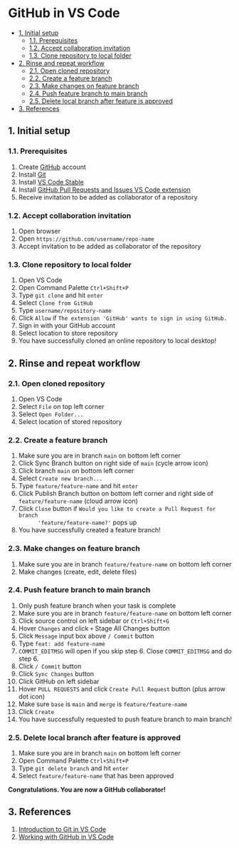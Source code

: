 # GitHub in VS Code

- [1. Initial setup](#1-initial-setup)
  - [1.1. Prerequisites](#11-prerequisites)
  - [1.2. Accept collaboration invitation](#12-accept-collaboration-invitation)
  - [1.3. Clone repository to local folder](#13-clone-repository-to-local-folder)
- [2. Rinse and repeat workflow](#2-rinse-and-repeat-workflow)
  - [2.1. Open cloned repository](#21-open-cloned-repository)
  - [2.2. Create a feature branch](#22-create-a-feature-branch)
  - [2.3. Make changes on feature branch](#23-make-changes-on-feature-branch)
  - [2.4. Push feature branch to main branch](#24-push-feature-branch-to-main-branch)
  - [2.5. Delete local branch after feature is approved](#25-delete-local-branch-after-feature-is-approved)
- [3. References](#3-references)

## 1. Initial setup

### 1.1. Prerequisites

<ol>
  <li>Create <a href="https://github.com/">GitHub</a> account</li>
  <li>Install <a href="https://git-scm.com/downloads">Git</a></li>
  <li>Install <a href="https://code.visualstudio.com/">VS Code Stable</a></li>
  <li>
    Install
    <a href="vscode:extension/GitHub.vscode-pull-request-github"
      >GitHub Pull Requests and Issues VS Code extension</a
    >
  </li>
  <li>Receive invitation to be added as collaborator of a repository</li>
</ol>

### 1.2. Accept collaboration invitation
<ol>
  <li>Open browser</li>
  <li>Open <code>https://github.com/username/repo-name</code></li>
  <li>Accept invitation to be added as collaborator of the repository</li>
</ol>

### 1.3. Clone repository to local folder

<ol>
  <li>Open VS Code</li>
  <li>Open Command Palette <code>Ctrl+Shift+P</code></li>

  <li>Type <code>git clone</code> and hit <code>enter</code></li>
  <img src="assets/readme/git-clone.png" alt="" />

  <li>Select <code>Clone from GitHub</code></li>
  <img src="assets/readme/git-clone-2.png" alt="" />

  <li>Type <code>username/repository-name</code></li>
  <img src="assets/readme/git-clone-3.png" alt="" />
  <li>
    Click <code>Allow</code> if
    <code>The extension 'GitHub' wants to sign in using GitHub.</code>
  </li>
  <li>Sign in with your GitHub account</li>
  <li>Select location to store repository</li>
  <li>You have successfully cloned an online repository to local desktop!</li>
</ol>

## 2. Rinse and repeat workflow

### 2.1. Open cloned repository

<ol>
  <li>Open VS Code</li>

  <li>Select <code>File</code> on top left corner</li>
  <img src="assets/readme/open-folder.png" alt="" />

  <li>Select <code>Open Folder...</code></li>
  <li>Select location of stored repository</li>
</ol>

### 2.2. Create a feature branch

<ol>
  <li>Make sure you are in branch <code>main</code> on bottom left corner</li>
  <img src="assets/readme/main-branch.png" alt="" />

  <li>
    Click Sync Branch button on right side of <code>main</code> (cycle arrow
    icon)
  </li>
  <img src="assets/readme/button-sync-changes.png" alt="" />

  <li>Click branch <code>main</code> on bottom left corner</li>

  <li>Select <code>Create new branch...</code></li>
  <img src="assets/readme/create-branch.png" alt="" />

  <li>Type <code>feature/feature-name</code> and hit <code>enter</code></li>
  <img src="assets/readme/create-branch-2.png" alt="" />

  <li>
    Click Publish Branch button on bottom left corner and right side of
    <code>feature/feature-name</code> (cloud arrow icon)
  </li>
  <img src="assets/readme/button-publish-branch.png" alt="" />

  <li>
    Click <code>Close</code> button if
    <code
      >Would you like to create a Pull Request for branch
      'feature/feature-name?'</code
    >
    pops up
  </li>
  <img src="assets/readme/popup-create-pr.png" alt="" />

  <li>You have successfully created a feature branch!</li>
</ol>

### 2.3. Make changes on feature branch

<ol>
  <li>
    Make sure you are in branch <code>feature/feature-name</code> on bottom left
    corner
  </li>
  <img src="assets/readme/feature-branch.png" alt="" />
  <li>Make changes (create, edit, delete files)</li>
</ol>

### 2.4. Push feature branch to main branch

<ol>
  <li>Only push feature branch when your task is complete</li>

  <li>
    Make sure you are in branch <code>feature/feature-name</code> on bottom left
    corner
  </li>
  <img src="assets/readme/feature-branch.png" alt="" />

  <li>Click source control on left sidebar or <code>Ctrl+Shift+G</code></li>
  <img src="assets/readme/sidebar-source-control.png" alt="" />

  <li>
    Hover <code>Changes</code> and click <code>+</code> Stage All Changes button
  </li>
  <img src="assets/readme/button-stage-changes.png" alt="" />

  <li>
    Click <code>Message</code> input box above <code>/ Commit</code> button
  </li>
  <li>Type <code>feat: add feature-name</code></li>
  <img src="assets/readme/commit-message.png" alt="" />

  <li>
    <code>COMMIT_EDITMSG</code> will open if you skip step 6. Close
    <code>COMMIT_EDITMSG</code> and do step 6.
  </li>
  <img src="assets/readme/commit-no-message.png" alt="" />

  <li>Click <code>/ Commit</code> button</li>

  <li>Click <code>Sync Changes</code> button</li>
  <img src="assets/readme/button-large-sync-changes.png" alt="" />

  <li>Click GitHub on left sidebar</li>
  <img src="assets/readme/sidebar-pr.png" alt="" />

  <li>
    Hover <code>PULL REQUESTS</code> and click
    <code>Create Pull Request</code> button (plus arrow dot icon)
  </li>
  <img src="assets/readme/button-pr.png" alt="" />

  <li>
    Make sure <code>base</code> is <code>main</code> and <code>merge</code> is
    <code>feature/feature-name</code>
  </li>
  <img src="assets/readme/create-pr.png" alt="" />

  <li>Click <code>Create</code></li>

  <li>
    You have successfully requested to push feature branch to main branch!
  </li>
  <img src="assets/readme/create-pr-2.png" alt="" />
</ol>

### 2.5. Delete local branch after feature is approved

<ol>
  <li>Make sure you are in branch <code>main</code> on bottom left corner</li>
  <img src="assets/readme/main-branch.png" alt="" />

  <li>Open Command Palette <code>Ctrl+Shift+P</code></li>

  <li>Type <code>git delete branch</code> and hit <code>enter</code></li>
  <img src="assets/readme/git-delete-branch.png" alt="" />

  <li>Select <code>feature/feature-name</code> that has been approved</li>
  <img src="assets/readme/git-delete-branch-2.png" alt="" />
</ol>

**Congratulations. You are now a GitHub collaborator!**

## 3. References

<ol>
  <li>
    <a href="https://code.visualstudio.com/docs/sourcecontrol/intro-to-git">
      Introduction to Git in VS Code
    </a>
  </li>
  <li>
    <a href="https://code.visualstudio.com/docs/sourcecontrol/github">
      Working with GitHub in VS Code
    </a>
  </li>
</ol>
